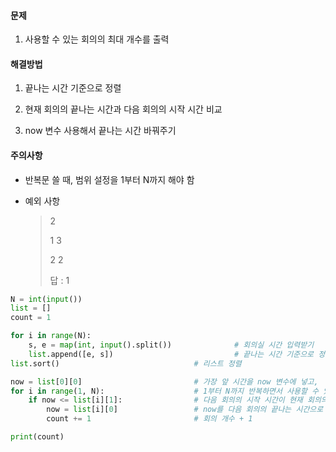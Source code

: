 #### 문제

1. 사용할 수 있는 회의의 최대 개수를 출력


#### 해결방법

1. 끝나는 시간 기준으로 정렬

2. 현재 회의의 끝나는 시간과 다음 회의의 시작 시간 비교

3. now 변수 사용해서 끝나는 시간 바꿔주기


#### 주의사항

- 반복문 쓸 때, 범위 설정을 1부터 N까지 해야 함

- 예외 사항

  > 2
  >
  > 1 3
  >
  > 2 2
  >
  > 답 : 1

```python
N = int(input())
list = []
count = 1

for i in range(N):
    s, e = map(int, input().split())              # 회의실 시간 입력받기
    list.append([e, s])                           # 끝나는 시간 기준으로 정렬하기 위해 e, s 순서로 리스트에 넣기
list.sort()                              # 리스트 정렬

now = list[0][0]                         # 가장 앞 시간을 now 변수에 넣고,
for i in range(1, N):                    # 1부터 N까지 반복하면서 사용할 수 있는 회의 최대 개수 구하기!
    if now <= list[i][1]:                # 다음 회의의 시작 시간이 현재 회의의 끝난 시간보다 크다면
        now = list[i][0]                 # now를 다음 회의의 끝나는 시간으로 바꿔주기
        count += 1                       # 회의 개수 + 1

print(count)
```

